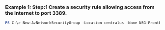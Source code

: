### Example 1: Step:1 Create a security rule allowing access from the Internet to port 3389.
```powershell
PS C:\> New-AzNetworkSecurityGroup -Location centralus -Name NSG-FrontEnd -ResourceGroupName TestRG -SecurityRules $rdpRule
```

